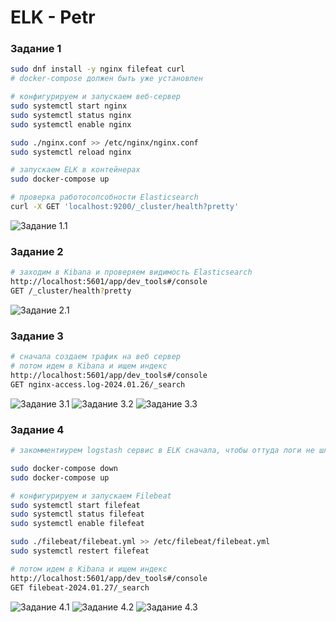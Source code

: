 # ELK - Petr

### Задание 1

```bash
sudo dnf install -y nginx filefeat curl
# docker-compose должен быть уже установлен

# конфигурируем и запускаем веб-сервер
sudo systemctl start nginx
sudo systemctl status nginx
sudo systemctl enable nginx

sudo ./nginx.conf >> /etc/nginx/nginx.conf
sudo systemctl reload nginx

# запускаем ELK в контейнерах
sudo docker-compose up

# проверка работосопсобности Elasticsearch
curl -X GET 'localhost:9200/_cluster/health?pretty'
```

![Задание 1.1](https://github.com/tprvx/Netology/blob/ELK/img/1.1.png?raw=true)

### Задание 2

```bash
# заходим в Kibana и проверяем видимость Elasticsearch
http://localhost:5601/app/dev_tools#/console
GET /_cluster/health?pretty
```

![Задание 2.1](https://github.com/tprvx/Netology/blob/ELK/img/2.1.png?raw=true)

### Задание 3

```bash
# сначала создаем трафик на веб сервер
# потом идем в Kibana и ищем индекс
http://localhost:5601/app/dev_tools#/console
GET nginx-access.log-2024.01.26/_search
```

![Задание 3.1](https://github.com/tprvx/Netology/blob/ELK/img/3.1.jpg?raw=true)
![Задание 3.2](https://github.com/tprvx/Netology/blob/ELK/img/3.2.jpg?raw=true)
![Задание 3.3](https://github.com/tprvx/Netology/blob/ELK/img/3.3.jpg?raw=true)

### Задание 4

```bash
# закомментиурем logstash сервис в ELK сначала, чтобы оттуда логи не шли

sudo docker-compose down
sudo docker-compose up

# конфигурируем и запускаем Filebeat
sudo systemctl start filefeat
sudo systemctl status filefeat
sudo systemctl enable filefeat

sudo ./filebeat/filebeat.yml >> /etc/filebeat/filebeat.yml
sudo systemctl restert filefeat

# потом идем в Kibana и ищем индекс
http://localhost:5601/app/dev_tools#/console
GET filebeat-2024.01.27/_search
```

![Задание 4.1](https://github.com/tprvx/Netology/blob/ELK/img/4.1.jpg?raw=true)
![Задание 4.2](https://github.com/tprvx/Netology/blob/ELK/img/4.2.jpg?raw=true)
![Задание 4.3](https://github.com/tprvx/Netology/blob/ELK/img/4.3.jpg?raw=true)
